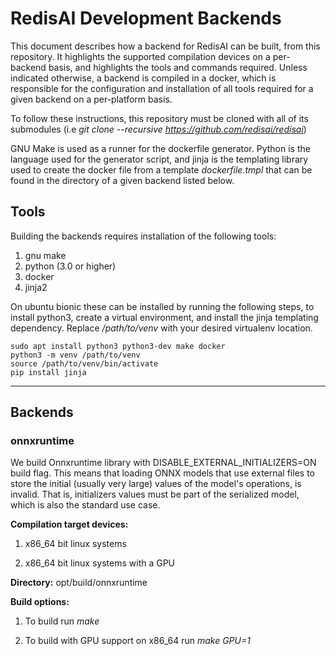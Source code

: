 # RedisAI Development Backends

This document describes how a backend for RedisAI can be built, from this repository. It highlights the supported compilation devices on a per-backend basis, and highlights the tools and commands required.  Unless indicated otherwise, a backend is compiled in a docker, which is responsible for the configuration and installation of all tools required for a given backend on a per-platform basis.

To follow these instructions, this repository must be cloned with all of its submodules (i.e *git clone --recursive https://github.com/redisai/redisai*)

GNU Make is used as a runner for the dockerfile generator. Python is the language used for the generator script, and jinja is the templating library used to create the docker file from a template *dockerfile.tmpl* that can be found in the directory of a given backend listed below.

## Tools

Building the backends requires installation of the following tools:

1. gnu make
1. python (3.0 or higher)
1. docker
1. jinja2

On ubuntu bionic these can be installed by running the following steps, to install python3, create a virtual environment, and install the jinja templating dependency. Replace */path/to/venv* with your desired virtualenv location.

```
sudo apt install python3 python3-dev make docker
python3 -m venv /path/to/venv
source /path/to/venv/bin/activate
pip install jinja
```

-------

## Backends

### onnxruntime

We build Onnxruntime library with DISABLE_EXTERNAL_INITIALIZERS=ON build flag. This means that loading ONNX models that use external files to store the initial (usually very large) values of the model's operations, is invalid. That is, initializers values must be part of the serialized model, which is also the standard use case.

**Compilation target devices:**

1. x86\_64 bit linux systems

1. x86\_64 bit linux systems with a GPU

**Directory:** opt/build/onnxruntime

**Build options:**

1. To build run *make*

1. To build with GPU support on x86\_64 run *make GPU=1*
